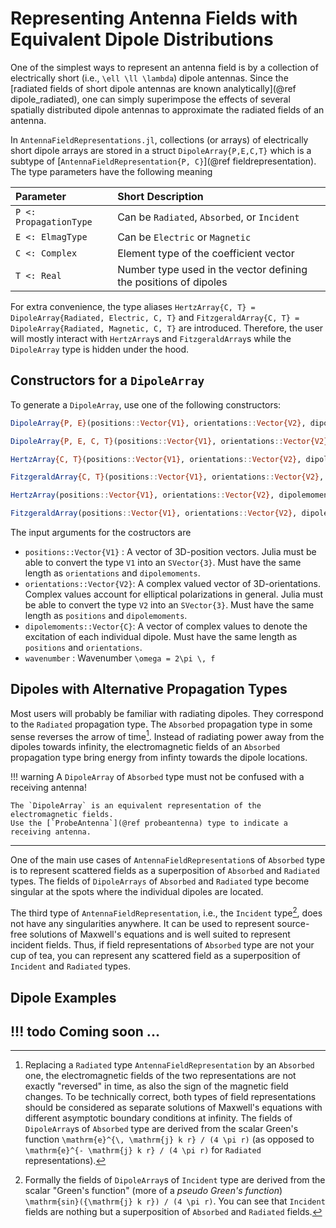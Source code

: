 # Representing Antenna Fields with Equivalent Dipole Distributions

One of the simplest ways to represent an antenna field is by a collection of electrically short (i.e., ``\ell \ll \lambda``) dipole antennas. 
Since the [radiated fields of short dipole antennas are known analytically](@ref dipole_radiated), one can simply superimpose the effects of several spatially distributed dipole antennas to approximate the radiated fields of an antenna.

In `AntennaFieldRepresentations.jl`, collections (or arrays) of electrically short dipole arrays are stored in a struct `DipoleArray{P,E,C,T}` which is a subtype of [`AntennaFieldRepresentation{P, C}`](@ref fieldrepresentation).
The type parameters have the following meaning

| Parameter                 | Short Description                                                |
| :------------------------ | :--------------------------------------------------------------- |
| `P <: PropagationType`    | Can be `Radiated`, `Absorbed`, or `Incident`                     |
| `E <: ElmagType`          | Can be `Electric` or `Magnetic`                                  |
| `C <: Complex`            | Element type of the coefficient vector                           |
| `T <: Real`               | Number type used in the vector defining the positions of dipoles |

For extra convenience, the type aliases `HertzArray{C, T} = DipoleArray{Radiated, Electric, C, T}` and `FitzgeraldArray{C, T} = DipoleArray{Radiated, Magnetic, C, T}` are introduced. Therefore, the user will mostly interact with `HertzArray`s and `FitzgeraldArray`s while the `DipoleArray` type is hidden under the hood.

## Constructors for a `DipoleArray`
To generate a `DipoleArray`, use one of the following constructors:

```julia
DipoleArray{P, E}(positions::Vector{V1}, orientations::Vector{V2}, dipolemoments::Vector{C}, wavenumber) where{P <: PropagationType, E <: ElmagType, C <: Complex>, V1<: AbstractVector, V2<: AbstractVector{C}}
```
```julia
DipoleArray{P, E, C, T}(positions::Vector{V1}, orientations::Vector{V2}, dipolemoments::Vector{C}, wavenumber) where{P <: PropagationType, E <: ElmagType, C <: Complex>, V1<: AbstractVector, V2<: AbstractVector{C}}
```
```julia
HertzArray{C, T}(positions::Vector{V1}, orientations::Vector{V2}, dipolemoments::Vector{C}, wavenumber) where{C <: Complex>, V1<: AbstractVector, V2<: AbstractVector{C}}
```
```julia
FitzgeraldArray{C, T}(positions::Vector{V1}, orientations::Vector{V2}, dipolemoments::Vector{C}, wavenumber) where{C <: Complex>, V1<: AbstractVector, V2<: AbstractVector{C}}
```
```julia
HertzArray(positions::Vector{V1}, orientations::Vector{V2}, dipolemoments::Vector{C}, wavenumber) where{C <: Complex>, V1<: AbstractVector, V2<: AbstractVector{C}}
```
```julia
FitzgeraldArray(positions::Vector{V1}, orientations::Vector{V2}, dipolemoments::Vector{C}, wavenumber) where{C <: Complex>, V1<: AbstractVector, V2<: AbstractVector{C}}
```

The input arguments for the costructors are

- `positions::Vector{V1}` : A vector of 3D-position vectors. Julia must be able to convert the type `V1` into an `SVector{3}`. Must have the same length as `orientations` and `dipolemoments`.
- `orientations::Vector{V2}`: A complex valued vector of 3D-orientations. Complex values account for elliptical polarizations in general. Julia must be able to convert the type `V2` into an `SVector{3}`. Must have the same length as `positions` and `dipolemoments`.
- `dipolemoments::Vector{C}`: A vector of complex values to denote the excitation of each individual dipole. Must have the same length as `positions` and `orientations`.
- `wavenumber` : Wavenumber ``\omega = 2\pi \, f``

## Dipoles with Alternative Propagation Types
Most users will probably be familiar with radiating dipoles. They correspond to the `Radiated` propagation type. 
The `Absorbed` propagation type in some sense reverses the arrow of time[^1]. Instead of radiating power away from the dipoles towards infinity, the electromagnetic fields of an `Absorbed` propagation type bring energy from infinty towards the dipole locations. 

!!! warning
    A `DipoleArray` of `Absorbed` type must not be confused with a receiving antenna!

    The `DipoleArray` is an equivalent representation of the electromagnetic fields.
    Use the [`ProbeAntenna`](@ref probeantenna) type to indicate a receiving antenna.
---

One of the main use cases of `AntennaFieldRepresentation`s of `Absorbed` type is to represent scattered fields as a superposition of `Absorbed` and `Radiated` types. The fields of `DipoleArrays` of `Absorbed` and `Radiated` type become singular at the spots where the individual dipoles are located. 

The third type of `AntennaFieldRepresentation`, i.e., the `Incident` type[^2], does not have any singularities anywhere. It can be used to represent source-free solutions of Maxwell's equations and is well suited to represent incident fields. Thus, if field representations of `Absorbed` type are not your cup of tea, you can represent any scattered field as a superposition of `Incident` and `Radiated` types.


## Dipole Examples 

!!! todo
    Coming soon ...
---

[^1]: Replacing a `Radiated` type `AntennaFieldRepresentation` by an `Absorbed` one, the electromagnetic fields of the two representations are not exactly "reversed" in time, as also the sign of the magnetic field changes. To be technically correct, both types of field representations should be considered as separate solutions of Maxwell's equations with different asymptotic boundary conditions at infinity. The fields of `DipoleArray`s of `Absorbed` type are derived from the scalar Green's function ``\mathrm{e}^{\, \mathrm{j} k r} / (4 \pi r)`` (as opposed to ``\mathrm{e}^{- \mathrm{j} k r} / (4 \pi r)`` for `Radiated` representations).

[^2]: Formally the fields of `DipoleArray`s of `Incident` type are derived from the scalar "Green's function" (more of a _pseudo_ _Green's_ _function_) ``\mathrm{sin}({\mathrm{j} k r}) / (4 \pi r)``. You can see that `Incident` fields are nothing but a superposition of `Absorbed` and `Radiated` fields.